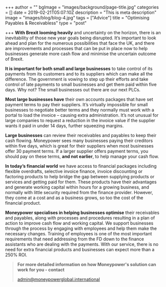 +++
author = ""
bgImage = "images/background/page-title.jpg"
categories = []
date = 2019-02-21T05:07:10Z
description = "This is meta description"
image = "images/blog/blog-4.jpg"
tags = ["Advice"]
title = "Optimising Payables & Receivabless"
type = "post"

+++
**With Brexit looming heavily** and uncertainty on the horizon, there is an inevitability of those new year goals being disrupted. It’s important to look ahead and plan for the numerous possibilities that face the UK, and there are improvements and processes that can be put in place now to help businesses generate more cash flow and minimise the uncertain outcome of Brexit.

**It is important for both small and large businesses** to take control of its payments from its customers and to its suppliers which can make all the difference. The government is vowing to step up their efforts and take control of late payments to small businesses and get them paid within five days. Why not? The small businesses out there are our next PLCs.

**Most large businesses have** their own accounts packages that have set payment terms to pay their suppliers. It’s virtually impossible for small businesses to negotiate better terms and they normally must work with a portal to load the invoice – causing extra administration. It’s not unusual for large companies to request a reduction in the invoice value if the supplier wants it paid in under 14 days, further squeezing margins.

**Large businesses** can review their receivables and payables to keep their cash flowing. Moneypower sees many businesses paying their creditors within five days, which is great for their suppliers when most businesses offer 30 payment terms. If a larger supplier offers payment terms, you should pay on these terms, **and not earlier**, to help manage your cash flow.

**In today’s financial world** we have access to financial packages including flexible overdrafts, selective invoice finance, invoice discounting or factoring products to help bridge the gap between supplying products or services and getting paid for them. These products have their advantages and generate working capital within hours for a growing business, and normally with little security required from the finance provider. However, they come at a cost and as a business grows, so too the cost of the financial product.

**Moneypower specialises in helping businesses optimise** their receivables and payables, along with processes and procedures resulting in a plan of action to improve cash flow and working capital. We support businesses through the process by engaging with employees and help them make the necessary changes. Training of employees is one of the most important requirements that need addressing from the FD down to the finance assistants who are dealing with the payments. With our service, there is no need for extra financial products and businesses can expect more than a 250% ROI.

> **For more detailed information on how Moneypower's solution can work for you - contact**
>
> [admin@moneypowerglobal.international](mailto:admin@moneypowerglobal.international)